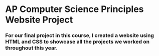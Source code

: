 # AP Computer Science Principles Website Project
### For our final project in this course, I created a website using HTML and CSS to showcase all the projects we worked on throughout this year.
